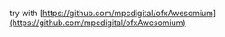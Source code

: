 try with [https://github.com/mpcdigital/ofxAwesomium](https://github.com/mpcdigital/ofxAwesomium)  

